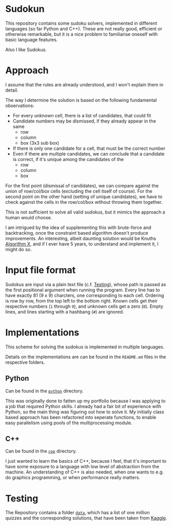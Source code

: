 # Sudokun

This repository contains some sudoku solvers, implemented in different languages (so far Python and C++).
These are not really good, efficient or otherwise remarkable, but it is a nice problem to familiarise oneself with basic language features.

Also I like Sudokus.


# Approach

I assume that the rules are already understood, and I won't explain them in detail.

The way I determine the solution is based on the following fundamental observations:

- For every unknown cell, there is a list of candidates, that could fit
- Candidate numbers may be dismissed, if they already appear in the same 
    - row
    - column
    - box (3x3 sub box)
- If there is only one candidate for a cell, that must be the correct number
- Even if there are multiple candidates, we can conclude that a candidate is correct, if it's unique among the candidates of the 
    - row
    - column
    - box

For the first point (dismissal of candidates), we can compare against the union of row/col/box cells (excluding the cell itself of course).
For the second point on the other hand (setting of unique candidates), we have to check against the cells in the row/col/box without throwing them together.

This is not sufficient to solve all valid sudokus, but it mimics the approach a human would choose.

I am intrigued by the idea of supplementing this with brute-force and backtracking, once the constraint based algorithm doesn't produce improvements.
An interesting, albeit daunting solution would be Knuths [Algorithm X](https://www.ocf.berkeley.edu/~jchu/publicportal/sudoku/0011047.pdf), and if I ever have 5 years, to understand and implement it, I might do so.


# Input file format

Sudokus are input via a plain text file (c.f. [Testing](README.md#Testing)), whose path is passed as the first positional argument when running the program.
Every line has to have exactly 81 (9 x 9) charcters, one corresponding to each cell.
Ordering is row by row, from the top left to the bottom right.
Known cells get their respective numbers (`1` through `9`), and unknown cells get a zero (`0`).
Empty lines, and lines starting with a hashbang (`#`) are ignored.


# Implementations

This scheme for solving the sudokus is implemented in multiple languages.

Details on the implementations are can be found in the `README.md` files in the respective folders.


## Python

Can be found in the [`python`](python) directory.

This was originally done to fatten up my portfolio because I was applying to a job that required Python skills.
I already had a fair bit of experience with Python, so the main thing was figuring out how to solve it.
My initially class based approach has been refactored into seperate functions, to enable easy parallelism using pools of the multiprocessing module.


## C++

Can be found in the [`cpp`](cpp) directory.

I just wanted to learn the basics of C++, because I feel, that it's important to have some exposure to a language with low level of abstraction from the machine.
An understanding of C++ is also needed, when one wants to e.g. do graphics programming, or when performance really matters.

# Testing

The Repository contains a folder [`data`](data), which has a list of one million quizzes and the corresponding solutions, that have been taken from [Kaggle](https://www.kaggle.com/datasets/bryanpark/sudoku).
